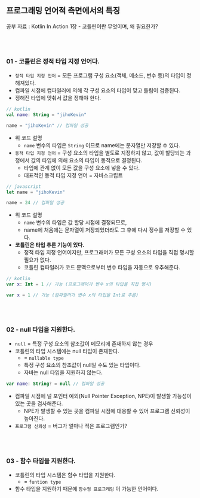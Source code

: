 ## 프로그래밍 언어적 측면에서의 특징

공부 자료 : Kotlin In Action 1장 - 코틀린이란 무엇이며, 왜 필요한가?

<br></br>

### 01 - 코틀린은 정적 타입 지정 언어다.

- `정적 타입 지정 언어` = 모든 프로그램 구성 요소(객체, 메소드, 변수 등)의 타입이 정해져있다.
- 컴파일 시점에 컴파일러에 의해 각 구성 요소의 타입이 맞고 틀림이 검증된다.
- 정해진 타입에 맞춰서 값을 정해야 한다.
~~~kotlin
// kotlin
val name: String = "jihoKevin"

name = "jihoKevin" // 컴파일 성공
~~~
- 위 코드 설명
  - `name` 변수의 타입은 `String` 이므로 name에는 문자열만 저장할 수 있다.
- `동적 타입 지정 언어` = 구성 요소의 타입을 별도로 지정하지 않고, 값이 할당되는 과정에서 값의 타입에 의해 요소의 타입이 동적으로 결정된다.
  - 타입에 관계 없이 모든 값을 구성 요소에 넣을 수 있다.
  - 대표적인 동적 타입 지정 언어 = 자바스크립트
~~~javascript
// javascript
let name = "jihoKevin"

name = 24 // 컴파일 성공
~~~
- 위 코드 설명
  - `name` 변수의 타입은 값 할당 시점에 결정되므로,
  - name에 처음에는 문자열이 저장되었더라도 그 후에 다시 정수를 저장할 수 있다.
- __코틀린은 타입 추론 기능이 있다.__
  - 정적 타입 지정 언어이지만, 프로그래머가 모든 구성 요소의 타입을 직접 명시할 필요가 없다.
  - 코틀린 컴파일러가 코드 문맥으로부터 변수 타입을 자동으로 유추해준다.
~~~kotlin
// kotlin
var x: Int = 1 // 가능 (프로그래머가 변수 x의 타입을 직접 명시)

var x = 1 // 가능 (컴파일러가 변수 x의 타입을 Int로 추론)
~~~

<br></br>

### 02 - null 타입을 지원한다.

- `null` = 특정 구성 요소의 참조값이 메모리에 존재하지 않는 경우
- 코틀린의 타입 시스템에는 null 타입이 존재한다.
  - = `nullable type`
  - 특정 구성 요소의 참조값이 null일 수도 있는 타입이다.
  - 자바는 null 타입을 지원하지 않는다.
~~~kotlin
var name: String? = null // 컴파일 성공
~~~
- 컴파일 시점에 널 포인터 예외(Null Pointer Exception, NPE)이 발생할 가능성이 있는 곳을 검사해준다.
  - NPE가 발생할 수 있는 곳을 컴파일 시점에 대응할 수 있어 프로그램 신뢰성이 높아진다.
- `프로그램 신뢰성` = 버그가 얼마나 적은 프로그램인가?

<br></br>

### 03 - 함수 타입을 지원한다.

- 코틀린의 타입 시스템은 함수 타입을 지원한다.
  - = `funtion type`
- 함수 타입을 지원하기 때문에 `함수형 프로그래밍` 이 가능한 언어이다.

<br></br>